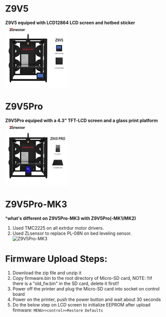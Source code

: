 # Z9V5
**Z9V5 equiped with LCD12864 LCD screen and hotbed sticker**  
![Z9V5](Z9V5.jpg)  

# Z9V5Pro
**Z9V5Pro equiped with a 4.3" TFT-LCD screen and a glass print platform**  
![Z9V5Pro](Z9V5PRO.jpg)  

# Z9V5Pro-MK3
***what's different on Z9V5Pro-MK3 with Z9V5Pro(-MK1/MK2)**
1. Used TMC2225 on all extrdur motor drivers.
2. Used ZLsensor to replace PL-08N on bed leveling sensor.        
![Z9V5Pro-MK3](Z9V5PRO-MK3.jpg)  

# Firmware Upload Steps:
1. Download the zip file and unzip it
1. Copy firmware.bin to the root directory of Micro-SD card, 
NOTE: !!if there is a "old_fw.bin" in the SD card, delete it first!!
1. Power off the printer and plug the Micro-SD card into socket on control board
1. Power on the printer, push the power button and wait about 30 seconds
1. Do the below step on LCD screen to initialize EEPROM after upload firmware:
    `MENU>>control>>Restore Defaults`
